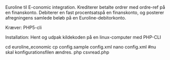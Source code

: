 Euroline til E-conomic integration.
Krediterer betalte ordrer med ordre-ref på en finanskonto. Debiterer en fast procentsatspå en finanskonto, og posterer afregningens samlede beløb på en Euroline-debitorkonto.

Kræver: PHP5-cli

Installation:
Hent og udpak kildekoden på en linux-computer med PHP-CLI

cd euroline_economic
cp config.sample config.xml
nano config.xml #nu skal konfigurationsfilen ændres.
php csvread.php